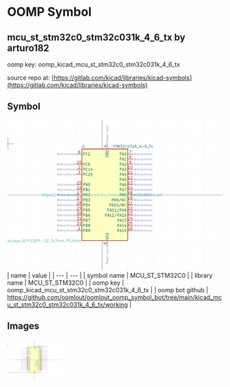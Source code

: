 # OOMP Symbol  
## mcu_st_stm32c0_stm32c031k_4_6_tx  by arturo182  
  
oomp key: oomp_kicad_mcu_st_stm32c0_stm32c031k_4_6_tx  
  
source repo at: [https://gitlab.com/kicad/libraries/kicad-symbols](https://gitlab.com/kicad/libraries/kicad-symbols)  
## Symbol  
  
[![working.png](working_600.png)](working.png)  
| name | value | 
| --- | --- | 
| symbol name | MCU_ST_STM32C0 | 
| library name | MCU_ST_STM32C0 | 
| oomp key | oomp_kicad_mcu_st_stm32c0_stm32c031k_4_6_tx | 
| oomp bot github | https://github.com/oomlout/oomlout_oomp_symbol_bot/tree/main/kicad_mcu_st_stm32c0_stm32c031k_4_6_tx/working | 
## Images  
  
[![working.png](working_140.png)](working.png)  
